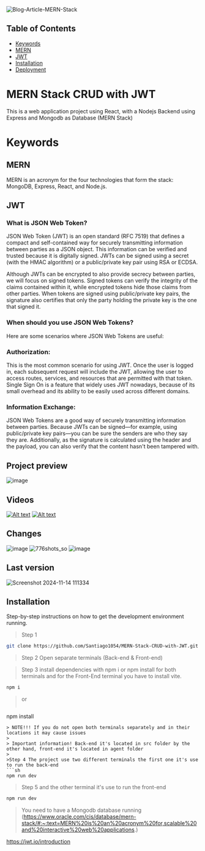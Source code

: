 ![Blog-Article-MERN-Stack](https://github.com/Santiago1054/MERN-Stack-CRUD-with-JWT/assets/170820106/4d5d033c-85b8-4f2f-8aae-05e1e1488394)

## Table of Contents


- [Keywords](#keywords)
- [MERN](#mern)
- [JWT](#jwt)
- [Installation](#installation)
- [Deployment](#deployment)
# MERN Stack CRUD with JWT


This is a web application project using React, with a Nodejs Backend using Express and Mongodb as Database (MERN Stack) 
# Keywords

## MERN

MERN is an acronym for the four technologies that form the stack: MongoDB, Express, React, and Node.js. 

## JWT

### What is JSON Web Token?

JSON Web Token (JWT) is an open standard (RFC 7519) that defines a compact and self-contained way for securely transmitting information between parties as a JSON object. This information can be verified and trusted because it is digitally signed. JWTs can be signed using a secret (with the HMAC algorithm) or a public/private key pair using RSA or ECDSA.

Although JWTs can be encrypted to also provide secrecy between parties, we will focus on signed tokens. Signed tokens can verify the integrity of the claims contained within it, while encrypted tokens hide those claims from other parties. When tokens are signed using public/private key pairs, the signature also certifies that only the party holding the private key is the one that signed it.

### When should you use JSON Web Tokens?
Here are some scenarios where JSON Web Tokens are useful:

### Authorization:
This is the most common scenario for using JWT. Once the user is logged in, each subsequent request will include the JWT, allowing the user to access routes, services, and resources that are permitted with that token. Single Sign On is a feature that widely uses JWT nowadays, because of its small overhead and its ability to be easily used across different domains.

### Information Exchange: 
JSON Web Tokens are a good way of securely transmitting information between parties. Because JWTs can be signed—for example, using public/private key pairs—you can be sure the senders are who they say they are. Additionally, as the signature is calculated using the header and the payload, you can also verify that the content hasn't been tampered with.

## Project preview

![image](https://github.com/user-attachments/assets/77efaaa4-6592-4e2e-ae20-f45a211a560e)

## Videos
[![Alt text](https://img.youtube.com/vi/9Op2t5Fws1E/0.jpg)](https://www.youtube.com/watch?v=9Op2t5Fws1E)
[![Alt text](https://img.youtube.com/vi/t5YSqCU819g/0.jpg)](https://www.youtube.com/watch?v=t5YSqCU819g)
## Changes

![image](https://github.com/user-attachments/assets/39dc65ad-d2e9-4d3c-91d9-09552bf71b8a)
![776shots_so](https://github.com/Santiago1054/MERN-Stack-CRUD-with-JWT/assets/170820106/002654a4-9703-41a9-bdec-3393ccf8556d)
![image](https://github.com/user-attachments/assets/a6e18ea6-fcd3-4260-8ab4-4e4ee26e512e)

## Last version

![Screenshot 2024-11-14 111334](https://github.com/user-attachments/assets/8cf481e2-b038-47b1-9c39-e17d0e74db11)



## Installation

Step-by-step instructions on how to get the development environment running.
> Step 1
```sh
git clone https://github.com/Santiago1054/MERN-Stack-CRUD-with-JWT.git
```
> Step 2 Open separate terminals (Back-end & Front-end)
> 

> Step 3 install dependencies with npm i or npm install for both terminals and for the Front-End terminal you have to install vite.
```sh
npm i 
```
>or
>
>```sh
npm install 
```
> NOTE!!! If you do not open both terminals separately and in their locations it may cause issues
> 
> Important information! Back-end it's located in src folder by the other hand, front-end it's located in agent folder
> 
>Step 4 The project use two different terminals the first one it's use to run the back-end
```sh
npm run dev
```
>Step 5 and the other terminal it's use to run the front-end
```sh
npm run dev
```

> You need to have a Mongodb database running
(https://www.oracle.com/cis/database/mern-stack/#:~:text=MERN%20is%20an%20acronym%20for,scalable%20and%20interactive%20web%20applications.)

https://jwt.io/introduction
